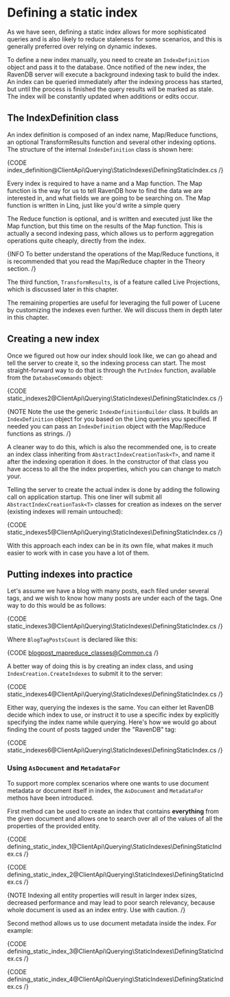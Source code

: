 ﻿# Defining a static index

As we have seen, defining a static index allows for more sophisticated queries and is also likely to reduce staleness for some scenarios, and this is generally preferred over relying on dynamic indexes.

To define a new index manually, you need to create an `IndexDefinition` object and pass it to the database. Once notified of the new index, the RavenDB server will execute a background indexing task to build the index. An index can be queried immediately after the indexing process has started, but until the process is finished the query results will be marked as stale. The index will be constantly updated when additions or edits occur.

## The IndexDefinition class

An index definition is composed of an index name, Map/Reduce functions, an optional TransformResults function and several other indexing options. The structure of the internal `IndexDefinition` class is shown here:

{CODE index_definition@ClientApi\Querying\StaticIndexes\DefiningStaticIndex.cs /}

Every index is required to have a name and a Map function. The Map function is the way for us to tell RavenDB how to find the data we are interested in, and what fields we are going to be searching on. The Map function is written in Linq, just like you'd write a simple query

The Reduce function is optional, and is written and executed just like the Map function, but this time on the results of the Map function. This is actually a second indexing pass, which allows us to perform aggregation operations quite cheaply, directly from the index.

{INFO To better understand the operations of the Map/Reduce functions, it is recommended that you read the Map/Reduce chapter in the Theory section. /}

The third function, `TransformResults`, is of a feature called Live Projections, which is discussed later in this chapter.

The remaining properties are useful for leveraging the full power of Lucene by customizing the indexes even further. We will discuss them in depth later in this chapter.

## Creating a new index

Once we figured out how our index should look like, we can go ahead and tell the server to create it, so the indexing process can start. The most straight-forward way to do that is through the `PutIndex` function, available from the `DatabaseCommands` object:

{CODE static_indexes2@ClientApi\Querying\StaticIndexes\DefiningStaticIndex.cs /}

{NOTE Note the use the generic `IndexDefinitionBuilder` class. It builds an `IndexDefinition` object for you based on the Linq queries you specified. If needed you can pass an `IndexDefinition` object with the Map/Reduce functions as strings. /}

A cleaner way to do this, which is also the recommended one, is to create an index class inheriting  from `AbstractIndexCreationTask<T>`, and name it after the indexing operation it does. In the constructor of that class you have access to all the the index properties, which you can change to match your.

Telling the server to create the actual index is done by adding the following call on application startup. This one liner will submit all `AbstractIndexCreationTask<T>` classes for creation as indexes on the server (existing indexes will remain untouched):

{CODE static_indexes5@ClientApi\Querying\StaticIndexes\DefiningStaticIndex.cs /}

With this approach each index can be in its own file, what makes it much easier to work with in case you have a lot of them.

## Putting indexes into practice

Let's assume we have a blog with many posts, each filed under several tags, and we wish to know how many posts are under each of the tags. One way to do this would be as follows:

{CODE static_indexes3@ClientApi\Querying\StaticIndexes\DefiningStaticIndex.cs /}

Where `BlogTagPostsCount` is declared like this:

{CODE blogpost_mapreduce_classes@Common.cs /}

A better way of doing this is by creating an index class, and using `IndexCreation.CreateIndexes` to submit it to the server:

{CODE static_indexes4@ClientApi\Querying\StaticIndexes\DefiningStaticIndex.cs /}

Either way, querying the indexes is the same. You can either let RavenDB decide which index to use, or instruct it to use a specific index by explicitly specifying the index name while querying. Here's how we would go about finding the count of posts tagged under the "RavenDB" tag:

{CODE static_indexes6@ClientApi\Querying\StaticIndexes\DefiningStaticIndex.cs /}

### Using `AsDocument` and `MetadataFor`

To support more complex scenarios where one wants to use document metadata or document itself in index, the `AsDocument` and `MetadataFor` methos have been introduced.

First method can be used to create an index that contains **everything** from the given document and allows one to search over all of the values of all the properties of the provided entity.

{CODE defining_static_index_1@ClientApi\Querying\StaticIndexes\DefiningStaticIndex.cs /}

{CODE defining_static_index_2@ClientApi\Querying\StaticIndexes\DefiningStaticIndex.cs /}

{NOTE Indexing all entity properties will result in larger index sizes, decreased performance and may lead to poor search relevancy, because whole document is used as an index entry. Use with caution.  /}

Second method allows us to use document metadata inside the index. For example:   

{CODE defining_static_index_3@ClientApi\Querying\StaticIndexes\DefiningStaticIndex.cs /}

{CODE defining_static_index_4@ClientApi\Querying\StaticIndexes\DefiningStaticIndex.cs /}
